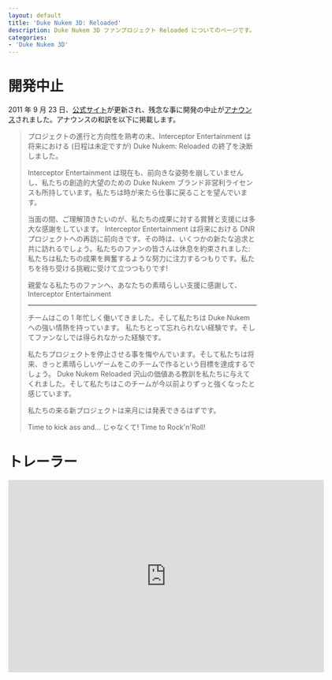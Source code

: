 ```yaml
---
layout: default
title: 'Duke Nukem 3D: Reloaded'
description: Duke Nukem 3D ファンプロジェクト Reloaded についてのページです。
categories:
- 'Duke Nukem 3D'
---
```


開発中止
========

2011 年 9 月 23 日、[公式サイト](http://www.dukenukemreloaded.com/)が更新され、残念な事に開発の中止が[アナウンス](http://www.dukenukemreloaded.com/forum/viewtopic.php?f=9&t=2418)されました。アナウンスの和訳を以下に掲載します。

> プロジェクトの進行と方向性を熟考の末、Interceptor Entertainment は将来における (日程は未定ですが) Duke Nukem: Reloaded の終了を決断しました。
>
> Interceptor Entertainment は現在も、前向きな姿勢を崩していませんし、私たちの創造的大望のための Duke Nukem ブランド非営利ライセンスも所持しています。私たちは時が来たら仕事に戻ることを望んでいます。
>
> 当面の間、ご理解頂きたいのが、私たちの成果に対する賞賛と支援には多大な感謝をしています。 Interceptor Entertainment は将来における DNR プロジェクトへの再訪に前向きです。その時は、いくつかの新たな追求と共に訪れるでしょう。私たちのファンの皆さんは休息を約束されました: 私たちは私たちの成果を興奮するような努力に注力するつもりです。私たちを待ち受ける挑戦に受けて立つつもりです!
>
> 親愛なる私たちのファンへ、あなたちの素晴らしい支援に感謝して、  
> Interceptor Entertainment
>
> ---
>
>チームはこの 1 年忙しく働いてきました。そして私たちは Duke Nukem への強い情熱を持っています。 私たちとって忘れられない経験です。そしてファンなしでは得られなかった経験です。
>
> 私たちプロジェクトを停止させる事を悔やんでいます。そして私たちは将来、きっと素晴らしいゲームをこのチームで作るという目標を達成するでしょう。 Duke Nukem Reloaded 沢山の価値ある教訓を私たちに与えてくれました。そして私たちはこのチームが今以前よりずっと強くなったと感じています。
>
> 私たちの来る新プロジェクトは来月には発表できるはずです。
>
> Time to kick ass and... じゃなくて! Time to Rock'n'Roll!

トレーラー
==========

<iframe width="640" height="390" src="http://www.youtube.com/embed/Rh_k2zFJ0HU" frameborder="0" allowfullscreen></iframe>
